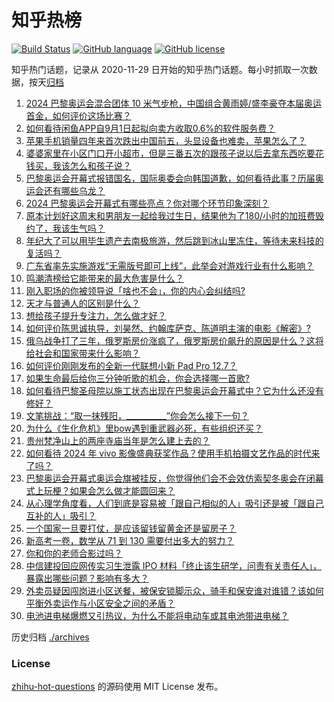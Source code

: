 # 知乎热榜
[![Build Status](https://github.com/ToWeLong/zhihu-hot-questions/workflows/CI/badge.svg)](https://github.com/ToWeLong/zhihu-hot-questions/actions)
[![GitHub language](https://img.shields.io/badge/language-golang-orange.svg)](https://golang.org/)
[![GitHub license](https://img.shields.io/github/license/ToWeLong/zhihu-hot-questions)](https://github.com/ToWeLong/zhihu-hot-questions/blob/main/LICENSE)

知乎热门话题，记录从 2020-11-29 日开始的知乎热门话题。每小时抓取一次数据，按天[归档](./archives)

<!-- BEGIN -->

1. [2024 巴黎奥运会混合团体 10 米气步枪，中国组合黄雨婷/盛李豪夺本届奥运首金，如何评价这场比赛？](https://www.zhihu.com/question/662723447)
1. [如何看待闲鱼APP自9月1日起拟向卖方收取0.6%的软件服务费？](https://www.zhihu.com/question/662655625)
1. [苹果手机销量四年来首次跌出中国前五，头显设备也难卖，苹果怎么了？](https://www.zhihu.com/question/662701210)
1. [婆婆家里在小区门口开小超市，但是三番五次的跟孩子说以后去拿东西吃要花钱买，我该怎么和孩子说？](https://www.zhihu.com/question/662524508)
1. [巴黎奥运会开幕式报错国名，国际奥委会向韩国道歉，如何看待此事？历届奥运会还有哪些乌龙？](https://www.zhihu.com/question/662708188)
1. [2024 巴黎奥运会开幕式有哪些亮点？你对哪个环节印象深刻？](https://www.zhihu.com/question/662625583)
1. [原本计划好这周末和男朋友一起给我过生日，结果他为了180/小时的加班费毁约了，我该生气吗？](https://www.zhihu.com/question/662405523)
1. [年纪大了可以用毕生遗产去南极旅游，然后跳到冰山里冻住，等待未来科技的复活吗？](https://www.zhihu.com/question/662703041)
1. [广东省率先实施游戏“无需版号即可上线”，此举会对游戏行业有什么影响？](https://www.zhihu.com/question/662662100)
1. [鸣潮清榜给它能带来的最大危害是什么？](https://www.zhihu.com/question/662585250)
1. [刚入职场的你被领导说「啥也不会」，你的内心会纠结吗?](https://www.zhihu.com/question/661917263)
1. [天才与普通人的区别是什么？](https://www.zhihu.com/question/351513841)
1. [想给孩子提升专注力，怎么做才好？](https://www.zhihu.com/question/662229293)
1. [如何评价陈思诚执导，刘昊然、约翰库萨克、陈道明主演的电影《解密》?](https://www.zhihu.com/question/662555318)
1. [俄乌战争打了三年，俄罗斯房价涨疯了，俄罗斯房价飙升的原因是什么？这将给社会和国家带来什么影响？](https://www.zhihu.com/question/662650387)
1. [如何评价刚刚发布的全新一代联想小新 Pad Pro 12.7？](https://www.zhihu.com/question/662622849)
1. [如果生命最后给你三分钟听歌的机会，你会选择哪一首歌?](https://www.zhihu.com/question/661275768)
1. [如何看待巴黎圣母院以施工状态出现在巴黎奥运会开幕式中？它为什么还没有修好？](https://www.zhihu.com/question/662677555)
1. [文笔挑战：“取一抹残阳，__________”你会怎么接下一句？](https://www.zhihu.com/question/662616697)
1. [为什么《生化危机》里bow遇到重武器必死，有些组织还买？](https://www.zhihu.com/question/397218189)
1. [贵州梵净山上的两座寺庙当年是怎么建上去的？](https://www.zhihu.com/question/661564056)
1. [如何看待 2024 年 vivo 影像盛典获奖作品？使用手机拍摄文艺作品的时代来了吗？](https://www.zhihu.com/question/662643978)
1. [巴黎奥运会开幕式奥运会旗被挂反，你觉得他们会不会效仿索契冬奥会在闭幕式上玩梗？如果会怎么做才能圆回来？](https://www.zhihu.com/question/662700075)
1. [从心理学角度看，人们到底是容易被「跟自己相似的人」吸引还是被「跟自己互补的人」吸引？](https://www.zhihu.com/question/661850875)
1. [一个国家一旦要打仗，是应该留钱留黄金还是留房子？](https://www.zhihu.com/question/659054998)
1. [新高考一卷，数学从 71 到 130 需要付出多大的努力？](https://www.zhihu.com/question/660922659)
1. [你和你的老师合影过吗？](https://www.zhihu.com/question/551890623)
1. [中信建投回应网传实习生泄露 IPO 材料「终止该生研学，问责有关责任人」，暴露出哪些问题？影响有多大？](https://www.zhihu.com/question/662642076)
1. [外卖员疑因闯岗进小区送餐，被保安锁脚示众，骑手和保安谁对谁错？该如何平衡外卖运作与小区安全之间的矛盾？](https://www.zhihu.com/question/662527707)
1. [电池进电梯爆燃又引热议，为什么不能将电动车或其电池带进电梯？](https://www.zhihu.com/question/662568010)

<!-- END -->

历史归档 [./archives](./archives)


### License
[zhihu-hot-questions](https://github.com/towelong/zhihu-hot-questions) 的源码使用 MIT License 发布。